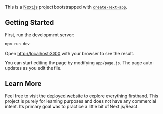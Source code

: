 This is a [Next.js](https://nextjs.org/) project bootstrapped with [`create-next-app`](https://github.com/vercel/next.js/tree/canary/packages/create-next-app).

## Getting Started

First, run the development server:

```bash
npm run dev
```

Open [http://localhost:3000](http://localhost:3000) with your browser to see the result.

You can start editing the page by modifying `app/page.js`. The page auto-updates as you edit the file.


## Learn More

Feel free to visit the [deployed website](https://moov-mock.joaobaggio.com/) to explore everything firsthand. This project is purely for learning purposes and does not have any commercial intent. Its primary goal was to practice a little bit of Next.js/React.
